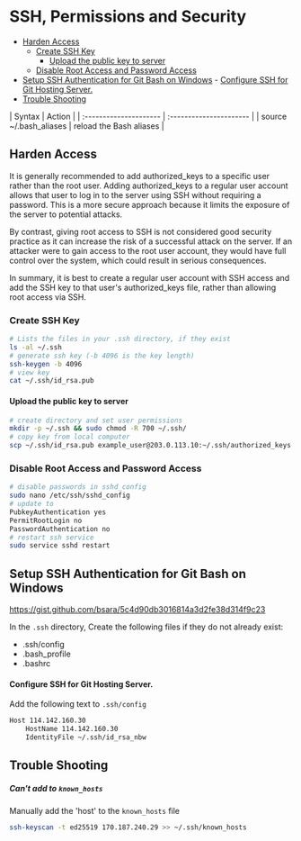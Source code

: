 # SSH, Permissions and Security

<!-- TOC -->

- [Harden Access](#harden-access)
    - [Create SSH Key](#create-ssh-key)
        - [Upload the public key to server](#upload-the-public-key-to-server)
    - [Disable Root Access and Password Access](#disable-root-access-and-password-access)
- [Setup SSH Authentication for Git Bash on Windows](#setup-ssh-authentication-for-git-bash-on-windows)
        - [Configure SSH for Git Hosting Server.](#configure-ssh-for-git-hosting-server)
- [Trouble Shooting](#trouble-shooting)

<!-- /TOC -->

<code-second-col></code-second-col>
| Syntax                 | Action                  |
| :--------------------- | :---------------------- |
| source ~/.bash_aliases | reload the Bash aliases |

<a id="markdown-harden-access" name="harden-access"></a>

## Harden Access

It is generally recommended to add authorized_keys to a specific user rather than the root user.
Adding authorized_keys to a regular user account allows that user to log in to the server using
SSH without requiring a password. This is a more secure approach because it limits the exposure of
the server to potential attacks.

By contrast, giving root access to SSH is not considered good security practice as it can increase
the risk of a successful attack on the server. If an attacker were to gain access to the root user
account, they would have full control over the system, which could result in serious consequences.

In summary, it is best to create a regular user account with SSH access and add the SSH key to
that user's authorized_keys file, rather than allowing root access via SSH.

<a id="markdown-create-ssh-key" name="create-ssh-key"></a>

### Create SSH Key

```bash
# Lists the files in your .ssh directory, if they exist
ls -al ~/.ssh
# generate ssh key (-b 4096 is the key length)
ssh-keygen -b 4096
# view key
cat ~/.ssh/id_rsa.pub
```

<a id="markdown-upload-the-public-key-to-server" name="upload-the-public-key-to-server"></a>

#### Upload the public key to server

```bash
# create directory and set user permissions
mkdir -p ~/.ssh && sudo chmod -R 700 ~/.ssh/
# copy key from local computer
scp ~/.ssh/id_rsa.pub example_user@203.0.113.10:~/.ssh/authorized_keys
```
<a id="markdown-disable-root-access-and-password-access" name="disable-root-access-and-password-access"></a>

### Disable Root Access and Password Access

```bash
# disable passwords in sshd_config
sudo nano /etc/ssh/sshd_config
# update to
PubkeyAuthentication yes
PermitRootLogin no
PasswordAuthentication no
# restart ssh service
sudo service sshd restart
```

<a id="markdown-setup-ssh-authentication-for-git-bash-on-windows" name="setup-ssh-authentication-for-git-bash-on-windows"></a>

## Setup SSH Authentication for Git Bash on Windows

https://gist.github.com/bsara/5c4d90db3016814a3d2fe38d314f9c23

In the `.ssh` directory, Create the following files if they do not already exist:
- .ssh/config
- .bash_profile
- .bashrc

<a id="markdown-configure-ssh-for-git-hosting-server" name="configure-ssh-for-git-hosting-server"></a>

#### Configure SSH for Git Hosting Server.

Add the following text to `.ssh/config`

```bash
Host 114.142.160.30
    HostName 114.142.160.30
    IdentityFile ~/.ssh/id_rsa_nbw
```

<a id="markdown-trouble-shooting" name="trouble-shooting"></a>

## Trouble Shooting

<a id="markdown-cant-add-to-knownhosts" name="cant-add-to-knownhosts"></a>

##### Can't add to `known_hosts`
Manually add the 'host' to the `known_hosts` file

```bash
ssh-keyscan -t ed25519 170.187.240.29 >> ~/.ssh/known_hosts
```

